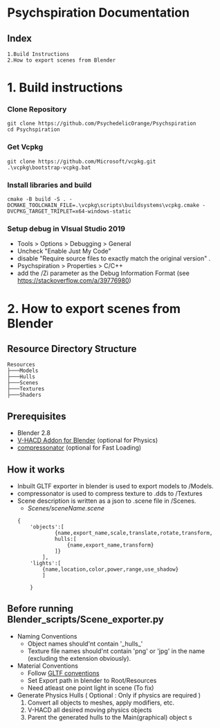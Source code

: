 # Psychspiration Documentation
## Index
	1.Build Instructions										
	2.How to export scenes from Blender
# 1. Build instructions 
### Clone Repository
```
git clone https://github.com/PsychedelicOrange/Psychspiration
cd Psychspiration
```
### Get Vcpkg
```
git clone https://github.com/Microsoft/vcpkg.git
.\vcpkg\bootstrap-vcpkg.bat
```
### Install libraries and build 
```
cmake -B build -S . -DCMAKE_TOOLCHAIN_FILE=.\vcpkg\scripts\buildsystems\vcpkg.cmake -DVCPKG_TARGET_TRIPLET=x64-windows-static
```
### Setup debug in VIsual Studio 2019
* Tools > Options > Debugging > General
* Uncheck "Enable Just My Code"
* disable "Require source files to exactly match the original version" .
* Psychspiration > Properties > C/C++
* add the /Zi parameter as the Debug Information Format
(see https://stackoverflow.com/a/39776980)


# 2. How to export scenes from Blender
## Resource Directory Structure
```
Resources
├───Models
├───Hulls
├───Scenes
├───Textures
├───Shaders
```
## Prerequisites
* Blender 2.8
* [V-HACD Addon for Blender](https://github.com/andyp123/blender_vhacd) (optional for Physics)
* [compressonator](https://github.com/GPUOpen-Tools/compressonator) (optional for Fast Loading)
## How it works
* Inbuilt GLTF exporter in blender is used to export models to /Models.
* compressonator is used to compress texture to .dds to /Textures
* Scene description is written as a json to .scene file in /Scenes.
	*  _Scenes/sceneName.scene_
	```
	{
		'objects':[ 
				{name,export_name,scale,translate,rotate,transform,
				hulls:[
					{name,export_name,transform}
				]}
			],
		'lights':[
			{name,location,color,power,range,use_shadow}
			]
		
		}
	```
## Before running Blender_scripts/Scene_exporter.py
* Naming Conventions
    * Object names should'nt contain '\_hulls\_' 
	* Texture file names should'nt contain 'png' or 'jpg' in the name (excluding the extension obviously).
* Material Conventions
	* Follow [GLTF conventions](https://docs.blender.org/manual/en/2.80/addons/io_scene_gltf2.html) 
	* Set Export path in blender to Root/Resources
	* Need atleast one point light in scene (To fix)
* Generate Physics Hulls ( Optional : Only if physics are required )
	1. Convert all objects to meshes, apply modifiers, etc.
	2. V-HACD all desired moving physics objects 
	3. Parent the generated hulls to the Main(graphical) object
s